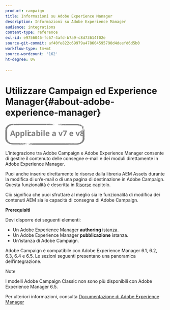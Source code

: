 ```yaml
---
product: campaign
title: Informazioni su Adobe Experience Manager
description: Informazioni su Adobe Experience Manager
audience: integrations
content-type: reference
exl-id: e9756046-fc67-4afd-b7a9-c8d73614f02e
source-git-commit: af40fe822c69979a478604595790d4deefd6d5b0
workflow-type: tm+mt
source-wordcount: '162'
ht-degree: 0%

---
```


# Utilizzare Campaign ed Experience Manager{#about-adobe-experience-manager}

![](../../assets/common.svg)

L’integrazione tra Adobe Campaign e Adobe Experience Manager consente di gestire il contenuto delle consegne e-mail e dei moduli direttamente in Adobe Experience Manager.

Puoi anche inserire direttamente le risorse dalla libreria AEM Assets durante la modifica di un’e-mail o di una pagina di destinazione in Adobe Campaign. Questa funzionalità è descritta in [Risorse](../../integrations/using/sharing-assets-with-adobe-experience-cloud.md) capitolo.

Ciò significa che puoi sfruttare al meglio sia le funzionalità di modifica dei contenuti AEM sia le capacità di consegna di Adobe Campaign.

**Prerequisiti**

Devi disporre dei seguenti elementi:

* Un Adobe Experience Manager **authoring** istanza.
* Un Adobe Experience Manager **pubblicazione** istanza.
* Un’istanza di Adobe Campaign.

Adobe Campaign è compatibile con Adobe Experience Manager 6.1, 6.2, 6.3, 6.4 e 6.5. Le sezioni seguenti presentano una panoramica dell’integrazione.

>[!NOTE]
>
>I modelli Adobe Campaign Classic non sono più disponibili con Adobe Experience Manager 6.5.

Per ulteriori informazioni, consulta [Documentazione di Adobe Experience Manager](https://experienceleague.adobe.com/docs/experience-manager-65/classic-ui/campaign/classic-personalization-ac-campaign.html)
